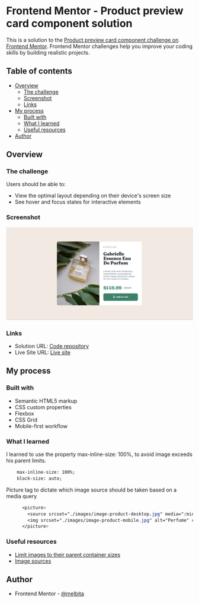 # Frontend Mentor - Product preview card component solution

This is a solution to the [Product preview card component challenge on Frontend Mentor](https://www.frontendmentor.io/challenges/product-preview-card-component-GO7UmttRfa). Frontend Mentor challenges help you improve your coding skills by building realistic projects. 

## Table of contents

- [Overview](#overview)
  - [The challenge](#the-challenge)
  - [Screenshot](#screenshot)
  - [Links](#links)
- [My process](#my-process)
  - [Built with](#built-with)
  - [What I learned](#what-i-learned)
  - [Useful resources](#useful-resources)
- [Author](#author)

## Overview

### The challenge

Users should be able to:

- View the optimal layout depending on their device's screen size
- See hover and focus states for interactive elements

### Screenshot

![Screenshot](screenshot.png)

### Links

- Solution URL: [Code repository](https://github.com/Melbita/product-preview-card)
- Live Site URL: [Live site](https://melbita.github.io/product-preview-card/)

## My process

### Built with

- Semantic HTML5 markup
- CSS custom properties
- Flexbox
- CSS Grid
- Mobile-first workflow

### What I learned

I learned to use the property max-inline-size: 100%, to avoid image exceeds his parent limits.

```html
    max-inline-size: 100%;
    block-size: auto;
```

Picture tag to dictate which image source should be taken based on a media query

```css
      <picture>
        <source srcset="./images/image-product-desktop.jpg" media="(min-width: 375px)">
        <img srcset="./images/image-product-mobile.jpg" alt="Perfume" class="card__image" />
      </picture>

```

### Useful resources

- [Limit images to their parent container sizes](https://web.dev/learn/design/responsive-images?continue=https%3A%2F%2Fweb.dev%2Flearn%2Fdesign&hl=es-419#constrain) 
- [Image sources](https://web.dev/learn/design/picture-element?continue=https%3A%2F%2Fweb.dev%2Flearn%2Fdesign&hl=es-419#image_sizes) 

## Author

- Frontend Mentor - [@melbita](https://www.frontendmentor.io/profile/melbita)
